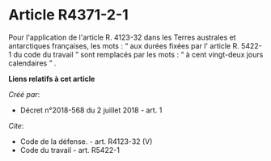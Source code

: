 # Article R4371-2-1

Pour l'application de l'article R. 4123-32 dans les Terres australes et antarctiques françaises,  les mots : “ aux durées
fixées par l' article R. 5422-1 du code du travail  ” sont remplacés par les mots : “ à cent vingt-deux jours calendaires ” .

**Liens relatifs à cet article**

_Créé par_:

  - Décret n°2018-568 du 2 juillet 2018 - art. 1

_Cite_:

  - Code de la défense. - art. R4123-32 (V)
  - Code du travail - art. R5422-1
